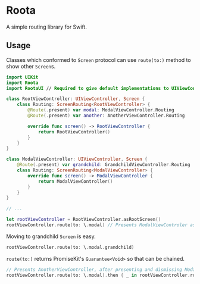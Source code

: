 # Roota

A simple routing library for Swift.

## Usage
Classes which conformed to `Screen` protocol can use `route(to:)` method to show other `Screen`s.

```swift
import UIKit
import Roota
import RootaUI // Required to give default implementations to UIViewController.

class RootViewController: UIViewController, Screen {
    class Routing: ScreenRouting<RootViewController> {
        @Route(.present) var modal: ModalViewController.Routing
        @Route(.present) var another: AnotherViewController.Routing

        override func screen() -> RootViewController {
            return RootViewController()
        }
    }
}

class ModalViewController: UIViewController, Screen {
    @Route(.present) var grandchild: GrandchildViewController.Routing
    class Routing: ScreenRouting<ModalViewController> {
        override func screen() -> ModalViewController {
            return ModalViewController()
        }
    }
}

// ...

let rootViewController = RootViewController.asRootScreen()
rootViewController.route(to: \.modal) // Presents ModalViewControler as modal.
```

Moving to grandchild `Screen` is easy.

```swift
rootViewController.route(to: \.modal.grandchild)
```

`route(to:)` returns PromiseKit's `Guarantee<Void>` so that can be chained.

```swift
// Presents AnotherViewController, after presenting and dismissing ModalViewController.
rootViewController.route(to: \.modal).then { _ in rootViewController.route(to: \.another) }
```
